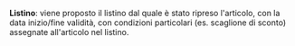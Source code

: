 **Listino**: viene proposto il listino dal quale è stato ripreso l'articolo, con la data inizio/fine validità, con condizioni particolari (es. scaglione di sconto) assegnate all'articolo nel listino.